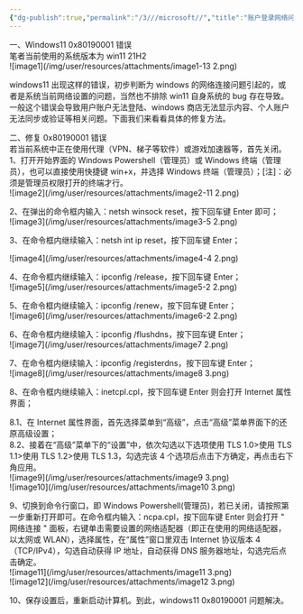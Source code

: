 ```yaml
---
{"dg-publish":true,"permalink":"/3///microsoft//","title":"账户登录网络问题"}
---
```



一、Windows11 0x80190001 错误  
笔者当前使用的系统版本为 win11 21H2  
![image1](/img/user/resources/attachments/image1-13 2.png)

windows11 出现这样的错误，初步判断为 windows 的网络连接问题引起的，或者是系统当前网络设置的问题，当然也不排除 win11 自身系统的 bug 存在导致。一般这个错误会导致用户账户无法登陆、windows 商店无法显示内容、个人账户无法同步或验证等相关问题。下面我们来看看具体的修复方法。

二、修复 0x80190001 错误  
若当前系统中正在使用代理（VPN、梯子等软件）或游戏加速器等，首先关闭。  
1、打开开始界面的 Windows Powershell（管理员）或 Windows 终端（管理员），也可以直接使用快捷键 win+x，并选择 Windows 终端（管理员）；\[注\]：必须是管理员权限打开的终端才行。  
![image2](/img/user/resources/attachments/image2-11 2.png)

2、在弹出的命令框内输入：netsh winsock reset，按下回车键 Enter 即可；  
![image3](/img/user/resources/attachments/image3-5 2.png)

3、在命令框内继续输入：netsh int ip reset，按下回车键 Enter；

![image4](/img/user/resources/attachments/image4-4 2.png)

4、在命令框内继续输入：ipconfig /release，按下回车键 Enter；  
![image5](/img/user/resources/attachments/image5-2 2.png)

5、在命令框内继续输入：ipconfig /renew，按下回车键 Enter；  
![image6](/img/user/resources/attachments/image6-2 2.png)

6、在命令框内继续输入：ipconfig /flushdns，按下回车键 Enter；  
![image7](/img/user/resources/attachments/image7 2.png)

7、在命令框内继续输入：ipconfig /registerdns，按下回车键 Enter；  
![image8](/img/user/resources/attachments/image8 3.png)

8、在命令框内继续输入：inetcpl.cpl，按下回车键 Enter 则会打开 Internet 属性界面；

8.1、在 Internet 属性界面，首先选择菜单到“高级”，点击“高级”菜单界面下的还原高级设置；  
8.2、接着在“高级”菜单下的“设置”中，依次勾选以下选项使用 TLS 1.0\>使用 TLS 1.1\>使用 TLS 1.2\>使用 TLS 1.3，勾选完该 4 个选项后点击下方确定，再点击右下角应用。  
![image9](/img/user/resources/attachments/image9 3.png)  
![image10](/img/user/resources/attachments/image10 3.png)

9、切换到命令行窗口，即 Windows Powershell(管理员)，若已关闭，请按照第一步重新打开即可。在命令框内输入：ncpa.cpl，按下回车键 Enter 则会打开 " 网络连接 " 面板，右键单击需要设置的网络适配器（即正在使用的网络适配器，以太网或 WLAN），选择属性，在“属性”窗口里双击 Internet 协议版本 4（TCP/IPv4），勾选自动获得 IP 地址，自动获得 DNS 服务器地址，勾选完后点击确定。  
![image11](/img/user/resources/attachments/image11 3.png)  
![image12](/img/user/resources/attachments/image12 3.png)

10、保存设置后，重新启动计算机。到此，windows11 0x80190001 问题解决。